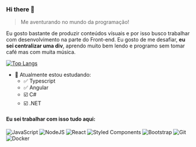 ### Hi there 👋

> Me aventurando no mundo da programação!

Eu gosto bastante de produzir conteúdos vísuais e por isso busco trabalhar com desenvolvimento na parte do Front-end. Eu gosto de me desafiar, **eu sei centralizar uma div**, aprendo muito bem lendo e programo sem tomar café mas com muita música.

[![Top Langs](https://github-readme-stats.vercel.app/api/top-langs/?username=get-Friday&layout=compact)](https://github.com/get-Friday)

- 🌱 Atualmente estou estudando:
   - ✅ Typescript
   - ✅ Angular
   - ☑️ C#
   - ☑️ .NET

#### Eu sei trabalhar com isso tudo aqui:

![JavaScript](https://img.shields.io/badge/javascript-%23323330.svg?style=for-the-badge&logo=javascript&logoColor=%23F7DF1E)
![NodeJS](https://img.shields.io/badge/node.js-6DA55F?style=for-the-badge&logo=node.js&logoColor=white)
![React](https://img.shields.io/badge/react-%2320232a.svg?style=for-the-badge&logo=react&logoColor=%2361DAFB)
![Styled Components](https://img.shields.io/badge/styled--components-DB7093?style=for-the-badge&logo=styled-components&logoColor=white)
![Bootstrap](https://img.shields.io/badge/bootstrap-%23563D7C.svg?style=for-the-badge&logo=bootstrap&logoColor=white)
![Git](https://img.shields.io/badge/git-%23F05033.svg?style=for-the-badge&logo=git&logoColor=white)
![Docker](https://img.shields.io/badge/docker-%230db7ed.svg?style=for-the-badge&logo=docker&logoColor=white)
